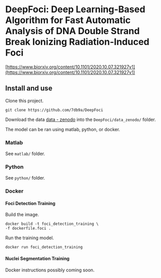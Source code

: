 # DeepFoci: Deep Learning-Based Algorithm for Fast Automatic Analysis of DNA Double Strand Break Ionizing Radiation-Induced Foci

[https://www.biorxiv.org/content/10.1101/2020.10.07.321927v1](https://www.biorxiv.org/content/10.1101/2020.10.07.321927v1)

## Install and use

Clone this project.

```
git clone https://github.com/7db9a/DeepFoci
```

Download the data [data - zenodo](https://zenodo.org/record/4067741#.YYziP2DMJaQ) into the `DeepFoci/data_zenodo/` folder.

The model can be ran using matlab, python, or docker.

### Matlab

See `matlab/` folder.

### Python

See `python/` folder.

### Docker

#### Foci Detection Training

Build the image.

```
docker build -t foci_detection_training \
-f dockerfile.foci .
```

Run the training model.

```
docker run foci_detection_training
```

#### Nuclei Segmentation Training

Docker instructions possibly coming soon.
